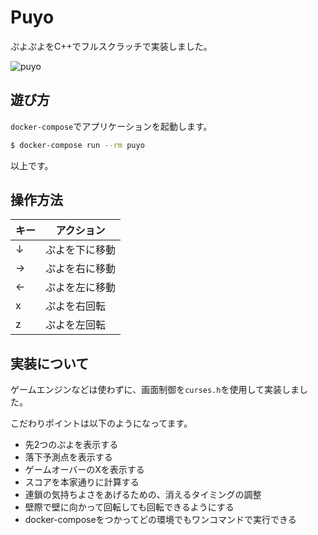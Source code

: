 # Puyo

ぷよぷよをC++でフルスクラッチで実装しました。

![puyo](https://user-images.githubusercontent.com/56575610/83136008-b3c13d80-a121-11ea-9590-ae69c0423f5a.gif)

## 遊び方

`docker-compose`でアプリケーションを起動します。

```bash
$ docker-compose run --rm puyo
```

以上です。

## 操作方法

キー     | アクション
--------|------------
↓| ぷよを下に移動
→| ぷよを右に移動
←| ぷよを左に移動
x| ぷよを右回転
z| ぷよを左回転

## 実装について

ゲームエンジンなどは使わずに、画面制御を`curses.h`を使用して実装しました。

こだわりポイントは以下のようになってます。

- 先2つのぷよを表示する
- 落下予測点を表示する
- ゲームオーバーのXを表示する
- スコアを本家通りに計算する
- 連鎖の気持ちよさをあげるための、消えるタイミングの調整
- 壁際で壁に向かって回転しても回転できるようにする
- docker-composeをつかってどの環境でもワンコマンドで実行できる
